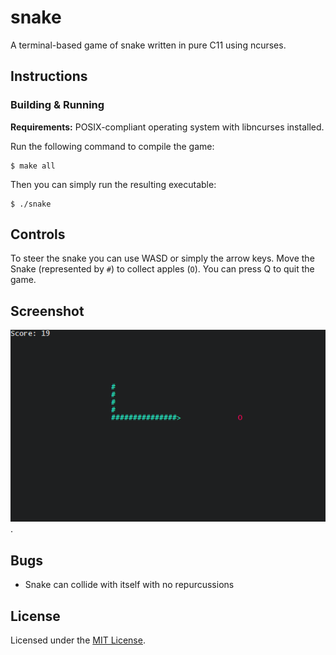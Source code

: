 # snake

A terminal-based game of snake written in pure C11 using ncurses.

## Instructions

### Building & Running

**Requirements:** POSIX-compliant operating system with libncurses installed.

Run the following command to compile the game:
```
$ make all
```
Then you can simply run the resulting executable:
```
$ ./snake
```

## Controls

To steer the snake you can use WASD or simply the arrow keys. Move the Snake (represented by `#`)
to collect apples (`O`). You can press Q to quit the game.

## Screenshot

![screenshot of the game](screenshot.png).

## Bugs

 - Snake can collide with itself with no repurcussions

## License

Licensed under the [MIT License](LICENSE.md).
